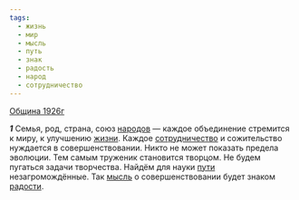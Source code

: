 ```yaml
---
tags:
  - жизнь
  - мир
  - мысль
  - путь
  - знак
  - радость
  - народ
  - сотрудничество
---
```


[Община 1926г](https://127.0.0.1:4002/agni/1926)

___1___
Семья, род, страна, союз [народов](../../../tags/#народ) — каждое объединение стремится к миру, к улучшению [жизни](../../../tags/#жизнь). Каждое [сотрудничество](../../../tags/#сотрудничество) и сожительство нуждается в совершенствовании. Никто не может показать предела эволюции. Тем самым труженик становится творцом. Не будем пугаться задачи творчества. Найдём для науки [пути](../../../tags/#путь) незагромождённые. Так [мысль](../../../tags/#мысль) о совершенствовании будет знаком [радости](../../../tags/#радость).   


